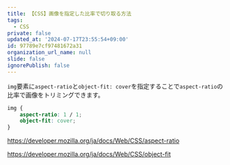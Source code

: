 ```yaml
---
title: 【CSS】画像を指定した比率で切り取る方法
tags:
  - CSS
private: false
updated_at: '2024-07-17T23:55:54+09:00'
id: 97789e7cf97481672a31
organization_url_name: null
slide: false
ignorePublish: false
---
```


`img`要素に`aspect-ratio`と`object-fit: cover`を指定することで`aspect-ratio`の比率で画像をトリミングできます。

```css
img {
    aspect-ratio: 1 / 1;
    object-fit: cover;
}
```

https://developer.mozilla.org/ja/docs/Web/CSS/aspect-ratio

https://developer.mozilla.org/ja/docs/Web/CSS/object-fit

